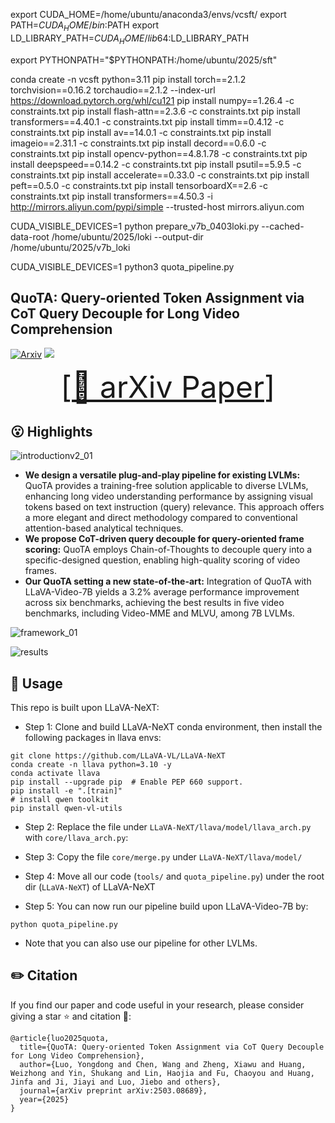 export CUDA_HOME=/home/ubuntu/anaconda3/envs/vcsft/
export PATH=$CUDA_HOME/bin:$PATH
export LD_LIBRARY_PATH=$CUDA_HOME/lib64:$LD_LIBRARY_PATH

export PYTHONPATH="$PYTHONPATH:/home/ubuntu/2025/sft"

conda create -n vcsft python=3.11
pip install torch==2.1.2 torchvision==0.16.2 torchaudio==2.1.2 --index-url https://download.pytorch.org/whl/cu121
pip install numpy==1.26.4 -c constraints.txt
pip install flash-attn==2.3.6 -c constraints.txt
pip install transformers==4.40.1 -c constraints.txt
pip install timm==0.4.12 -c constraints.txt
pip install av==14.0.1 -c constraints.txt
pip install imageio==2.31.1 -c constraints.txt
pip install decord==0.6.0 -c constraints.txt
pip install opencv-python==4.8.1.78 -c constraints.txt
pip install deepspeed==0.14.2 -c constraints.txt
pip install psutil==5.9.5 -c constraints.txt
pip install accelerate==0.33.0 -c constraints.txt
pip install peft==0.5.0 -c constraints.txt
pip install tensorboardX==2.6 -c constraints.txt
pip install transformers==4.50.3 -i http://mirrors.aliyun.com/pypi/simple --trusted-host mirrors.aliyun.com




CUDA_VISIBLE_DEVICES=1 python prepare_v7b_0403loki.py --cached-data-root /home/ubuntu/2025/loki --output-dir /home/ubuntu/2025/v7b_loki


CUDA_VISIBLE_DEVICES=1 python3 quota_pipeline.py






























## QuoTA: Query-oriented Token Assignment via CoT Query Decouple for Long Video Comprehension

[![Arxiv](https://img.shields.io/badge/Arxiv-2411.13093-red)](https://arxiv.org/abs/2503.08689)
![](https://img.shields.io/badge/Task-VideoQA-blue)

<font size=7><div align='center' >[[📖 arXiv Paper](https://arxiv.org/abs/2503.08689)]  </div></font>

## 😮 Highlights


![introductionv2_01](https://github.com/user-attachments/assets/f568fcc0-bf46-41d0-a0cf-bd30745069ab)


- **We design a versatile plug-and-play pipeline for existing LVLMs:** QuoTA provides a training-free solution applicable to diverse LVLMs, enhancing long video understanding performance by assigning visual tokens based on text instruction (query) relevance. This approach offers a more elegant and direct methodology compared to conventional attention-based analytical techniques.
- **We propose CoT-driven query decouple for query-oriented frame scoring:** QuoTA employs Chain-of-Thoughts to decouple query into a specific-designed question, enabling high-quality scoring of video frames.
- **Our QuoTA setting a new state-of-the-art:** Integration of QuoTA with LLaVA-Video-7B yields a 3.2% average performance improvement across six benchmarks, achieving the best results in five video benchmarks, including Video-MME and MLVU, among 7B LVLMs.

![framework_01](https://github.com/user-attachments/assets/ff04dec6-a4d2-4032-aae5-276e5a681439)

![results](https://github.com/user-attachments/assets/179cbb51-45b9-4947-8187-15a5de00bd4d)



## 🔨 Usage

This repo is built upon LLaVA-NeXT:

- Step 1: Clone and build LLaVA-NeXT conda environment, then install the following packages in llava envs:

```
git clone https://github.com/LLaVA-VL/LLaVA-NeXT
conda create -n llava python=3.10 -y
conda activate llava
pip install --upgrade pip  # Enable PEP 660 support.
pip install -e ".[train]"
# install qwen toolkit
pip install qwen-vl-utils
```

- Step 2: Replace the file under `LLaVA-NeXT/llava/model/llava_arch.py` with `core/llava_arch.py`: 

- Step 3: Copy the file `core/merge.py` under `LLaVA-NeXT/llava/model/`

- Step 4: Move all our code (`tools/` and `quota_pipeline.py`) under the root dir (`LLaVA-NeXT`) of LLaVA-NeXT 

- Step 5: You can now run our pipeline build upon LLaVA-Video-7B by:

```
python quota_pipeline.py
```

- Note that you can also use our pipeline for other LVLMs.


## ✏️ Citation

If you find our paper and code useful in your research, please consider giving a star ⭐ and citation 📝:

```
@article{luo2025quota,
  title={QuoTA: Query-oriented Token Assignment via CoT Query Decouple for Long Video Comprehension},
  author={Luo, Yongdong and Chen, Wang and Zheng, Xiawu and Huang, Weizhong and Yin, Shukang and Lin, Haojia and Fu, Chaoyou and Huang, Jinfa and Ji, Jiayi and Luo, Jiebo and others},
  journal={arXiv preprint arXiv:2503.08689},
  year={2025}
}
```
